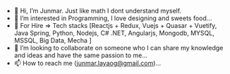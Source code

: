 - 👋 Hi, I’m Junmar. Just like math I dont understand myself.
- 👀 I’m interested in Programming, I love designing and sweets food...
- 🌱 For Hire => Tech stacks [Reactjs + Redux, Vuejs + Quasar + Vuetify, Java Spring, Python, Nodejs, C# .NET, Angularjs, Mongodb, MYSQL, MSSQL, Big Data, Mecha ]
- 💞️ I’m looking to collaborate on someone who I can share my knowledge and ideas and have the same passion to me...
- 📫 How to reach me (junmar.layaog@gmail.com)...

<!---
Junzlay/Junzlay is a ✨ special ✨ repository because its `README.md` (this file) appears on your GitHub profile.
You can click the Preview link to take a look at your changes.
--->
